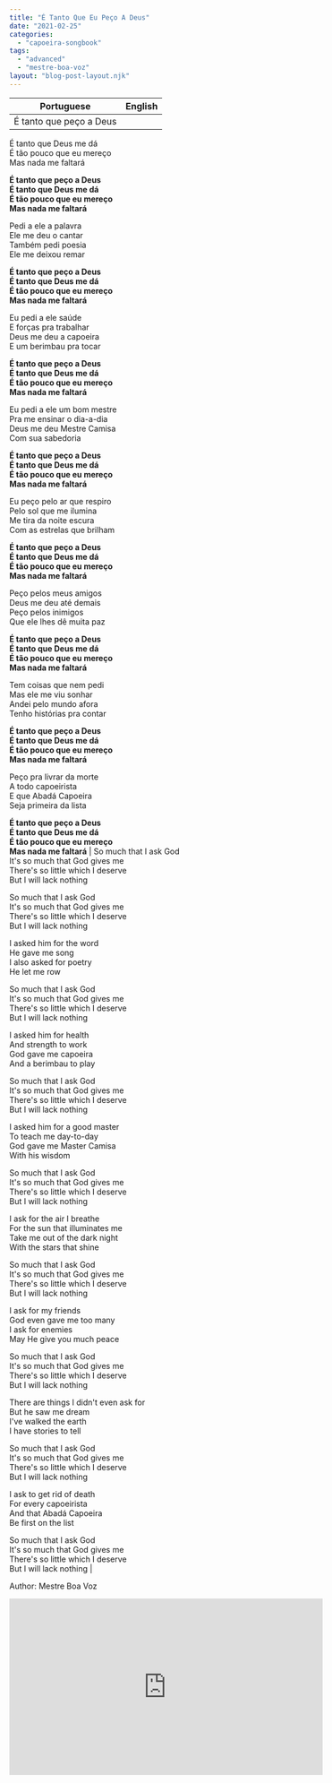 ```yaml
---
title: "É Tanto Que Eu Peço A Deus"
date: "2021-02-25"
categories: 
  - "capoeira-songbook"
tags: 
  - "advanced"
  - "mestre-boa-voz"
layout: "blog-post-layout.njk"
---
```


| Portuguese | English |
| --- | --- |
| É tanto que peço a Deus  
É tanto que Deus me dá  
É tão pouco que eu mereço  
Mas nada me faltará  
  
**É tanto que peço a Deus  
É tanto que Deus me dá  
É tão pouco que eu mereço  
Mas nada me faltará**  
  
Pedi a ele a palavra  
Ele me deu o cantar  
Também pedi poesia  
Ele me deixou remar  
  
**É tanto que peço a Deus  
É tanto que Deus me dá  
É tão pouco que eu mereço  
Mas nada me faltará**  
  
Eu pedi a ele saúde  
E forças pra trabalhar  
Deus me deu a capoeira  
E um berimbau pra tocar  
  
**É tanto que peço a Deus  
É tanto que Deus me dá  
É tão pouco que eu mereço  
Mas nada me faltará**  
  
Eu pedi a ele um bom mestre  
Pra me ensinar o dia-a-dia  
Deus me deu Mestre Camisa  
Com sua sabedoria  
  
**É tanto que peço a Deus  
É tanto que Deus me dá  
É tão pouco que eu mereço  
Mas nada me faltará**  
  
Eu peço pelo ar que respiro  
Pelo sol que me ilumina  
Me tira da noite escura  
Com as estrelas que brilham  
  
**É tanto que peço a Deus  
É tanto que Deus me dá  
É tão pouco que eu mereço  
Mas nada me faltará**  
  
Peço pelos meus amigos  
Deus me deu até demais  
Peço pelos inimigos  
Que ele lhes dê muita paz  
  
**É tanto que peço a Deus  
É tanto que Deus me dá  
É tão pouco que eu mereço  
Mas nada me faltará**  
  
Tem coisas que nem pedi  
Mas ele me viu sonhar  
Andei pelo mundo afora  
Tenho histórias pra contar  
  
**É tanto que peço a Deus  
É tanto que Deus me dá  
É tão pouco que eu mereço  
Mas nada me faltará**  
  
Peço pra livrar da morte  
A todo capoeirista  
E que Abadá Capoeira  
Seja primeira da lista  
  
**É tanto que peço a Deus  
É tanto que Deus me dá  
É tão pouco que eu mereço  
Mas nada me faltará** | So much that I ask God  
It's so much that God gives me  
There's so little which I deserve  
But I will lack nothing  
  
So much that I ask God  
It's so much that God gives me  
There's so little which I deserve  
But I will lack nothing  
  
I asked him for the word  
He gave me song  
I also asked for poetry  
He let me row  
  
So much that I ask God  
It's so much that God gives me  
There's so little which I deserve  
But I will lack nothing  
  
I asked him for health  
And strength to work  
God gave me capoeira  
And a berimbau to play  
  
So much that I ask God  
It's so much that God gives me  
There's so little which I deserve  
But I will lack nothing  
  
I asked him for a good master  
To teach me day-to-day  
God gave me Master Camisa  
With his wisdom  
  
So much that I ask God  
It's so much that God gives me  
There's so little which I deserve  
But I will lack nothing  
  
I ask for the air I breathe  
For the sun that illuminates me  
Take me out of the dark night  
With the stars that shine  
  
So much that I ask God  
It's so much that God gives me  
There's so little which I deserve  
But I will lack nothing  
  
I ask for my friends  
God even gave me too many  
I ask for enemies  
May He give you much peace  
  
So much that I ask God  
It's so much that God gives me  
There's so little which I deserve  
But I will lack nothing  
  
There are things I didn't even ask for  
But he saw me dream  
I've walked the earth  
I have stories to tell  
  
So much that I ask God  
It's so much that God gives me  
There's so little which I deserve  
But I will lack nothing  
  
I ask to get rid of death  
For every capoeirista  
And that Abadá Capoeira  
Be first on the list  
  
So much that I ask God  
It's so much that God gives me  
There's so little which I deserve  
But I will lack nothing |

<figcaption>

Author: Mestre Boa Voz

</figcaption>

<iframe width="560" height="315" src="https://www.youtube.com/embed/Nji7ByKbIVI" title="YouTube video player" frameborder="0" allow="accelerometer; autoplay; clipboard-write; encrypted-media; gyroscope; picture-in-picture" allowfullscreen></iframe>
